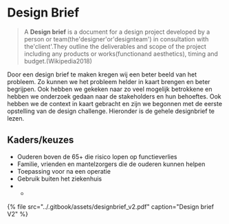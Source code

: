 # Design Brief

> A **Design brief** is a document for a design project developed by a person or team\(the'designer'or'designteam'\) in consultation with the'client'.They outline the deliverables and scope of the project including any products or works\(functionand aesthetics\), timing and budget.\(Wikipedia2018\)

Door een design brief te maken kregen wij een beter beeld van het probleem. Zo kunnen we het probleem helder in kaart brengen en beter begrijpen. Ook hebben we gekeken naar zo veel mogelijk betrokkene en hebben we onderzoek gedaan naar de stakeholders en hun behoeftes. Ook hebben we de context in kaart gebracht en zijn we begonnen met de eerste opstelling van de design challenge. Hieronder is de gehele designbrief te lezen.

## Kaders/keuzes

* Ouderen boven de 65+ die risico lopen op functieverlies
* Familie, vrienden en mantelzorgers die de ouderen kunnen helpen
* Toepassing voor na een operatie
* Gebruik buiten het ziekenhuis
* * 
{% file src="../.gitbook/assets/designbrief\_v2.pdf" caption="Design brief V2" %}

